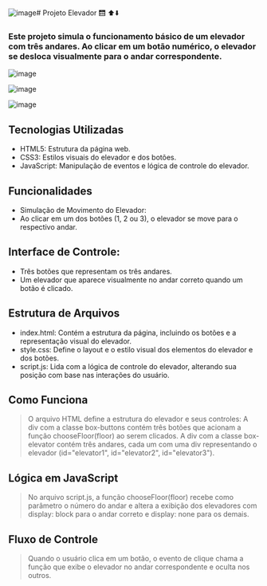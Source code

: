 ![image](https://github.com/user-attachments/assets/0f41dc2b-8f7c-45f7-b6a0-e0ad5d054a19)# Projeto Elevador 🛗 ⬆️⬇️
### Este projeto simula o funcionamento básico de um elevador com três andares. Ao clicar em um botão numérico, o elevador se desloca visualmente para o andar correspondente.

![image](https://github.com/user-attachments/assets/958b51b3-f072-470b-8ef9-2fa558abad88)

![image](https://github.com/user-attachments/assets/b7aaeb00-3ced-40dd-afe7-3d48ed0fe623)

![image](https://github.com/user-attachments/assets/b0000d86-b653-4aeb-b830-a3291970379a)




## Tecnologias Utilizadas
- HTML5: Estrutura da página web.
- CSS3: Estilos visuais do elevador e dos botões.
- JavaScript: Manipulação de eventos e lógica de controle do elevador.
  
## Funcionalidades
- Simulação de Movimento do Elevador:
- Ao clicar em um dos botões (1, 2 ou 3), o elevador se move para o respectivo andar.
  
## Interface de Controle:
- Três botões que representam os três andares.
- Um elevador que aparece visualmente no andar correto quando um botão é clicado.
  
## Estrutura de Arquivos
- index.html: Contém a estrutura da página, incluindo os botões e a representação visual do elevador.
- style.css: Define o layout e o estilo visual dos elementos do elevador e dos botões.
- script.js: Lida com a lógica de controle do elevador, alterando sua posição com base nas interações do usuário.
  
## Como Funciona
> O arquivo HTML define a estrutura do elevador e seus controles:
> A div com a classe box-buttons contém três botões que acionam a função chooseFloor(floor) ao serem clicados.
> A div com a classe box-elevator contém três andares, cada um com uma div representando o elevador (id="elevator1", id="elevator2", id="elevator3").

## Lógica em JavaScript
> No arquivo script.js, a função chooseFloor(floor) recebe como parâmetro o número do andar e altera a exibição dos elevadores com display: block para o andar correto e display: none para os demais.

## Fluxo de Controle
> Quando o usuário clica em um botão, o evento de clique chama a função que exibe o elevador no andar correspondente e oculta nos outros.
